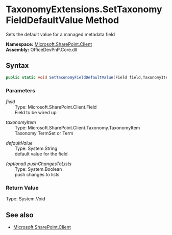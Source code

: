 # TaxonomyExtensions.SetTaxonomyFieldDefaultValue Method  
Sets the default value for a managed metadata field  

**Namespace:** [Microsoft.SharePoint.Client](Microsoft.SharePoint.Client.md)  
**Assembly:** OfficeDevPnP.Core.dll  
## Syntax
```C#
public static void SetTaxonomyFieldDefaultValue(Field field,TaxonomyItem taxonomyItem,String defaultValue,Boolean pushChangesToLists)
```
### Parameters
*field*  
&emsp;&emsp;Type: Microsoft.SharePoint.Client.Field  
&emsp;&emsp;Field to be wired up  
  
*taxonomyItem*  
&emsp;&emsp;Type: Microsoft.SharePoint.Client.Taxonomy.TaxonomyItem  
&emsp;&emsp;Taxonomy TermSet or Term  
  
*defaultValue*  
&emsp;&emsp;Type: System.String  
&emsp;&emsp;default value for the field  
  
*(optional) pushChangesToLists*  
&emsp;&emsp;Type: System.Boolean  
&emsp;&emsp;push changes to lists  
  
### Return Value
Type: System.Void  

## See also
- [Microsoft.SharePoint.Client](Microsoft.SharePoint.Client.md)
